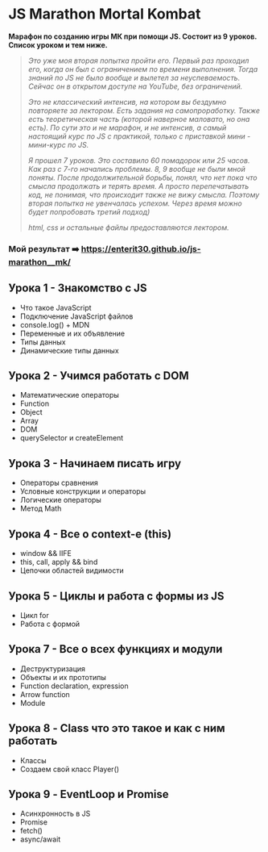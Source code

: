 # JS Marathon Mortal Kombat

**Марафон по созданию игры МК при помощи JS. Состоит из 9 уроков. Список уроком и тем ниже.**

> _Это уже моя вторая попытка пройти его. Первый раз проходил его, когда он был с ограничением по времени выполнения. Тогда знаний по JS не было вообще и вылетел за неуспеваемость. Сейчас он в открытом доступе на YouTube, без ограничений._
>
> _Это не классический интенсив, на котором вы бездумно повторяете за лектором. Есть задания на самопроработку. Также есть теоретическая часть (которой наверное маловато, но она есть). По сути это и не марафон, и не интенсив, а самый настоящий курс по JS c практикой, только с приставкой мини - мини-курс по JS._
>
> _Я прошел 7 уроков. Это составило 60 помадорок или 25 часов. Как раз с 7-го начались проблемы. 8, 9 вообще не были мной поняты. После продолжительной борьбы, понял, что нет пока что смысла продолжать и терять время. А просто перепечатывать код, не понимая, что происходит также не вижу смысла. Поэтому вторая попытка не увенчалась успехом. Через время можно будет попробовать третий подход)_
>
> _html, css и остальные файлы предоставляются лектором._

### Мой результат ➡️ https://enterit30.github.io/js-marathon__mk/

## Урока 1 - Знакомство с JS

+ Что такое JavaScript
+ Подключение JavaScript файлов
+ console.log() + MDN
+ Переменные и их объявление
+ Типы данных
+ Динамические типы данных

## Урока 2 - Учимся работать с DOM

+ Математические операторы
+ Function
+ Object
+ Array
+ DOM
+ querySelector и createElement

## Урока 3 - Начинаем писать игру

+ Операторы сравнения
+ Условные конструкции и операторы
+ Логические операторы
+ Метод Math

## Урока 4 - Все о context-е (this)

+ window && IIFE
+ this, call, apply && bind
+ Цепочки областей видимости

## Урока 5 - Циклы и работа с формы из JS

+ Цикл for
+ Работа с формой

## Урока 7 - Все о всех функциях и модули

+ Деструктуризация
+ Объекты и их прототипы
+ Function declaration, expression
+ Arrow function
+ Module

## Урока 8 - Class что это такое и как с ним работать

+ Классы
+ Создаем свой класс Player()

## Урока 9 - EventLoop и Promise

+ Асинхронность в JS
+ Promise
+ fetch()
+ async/await
